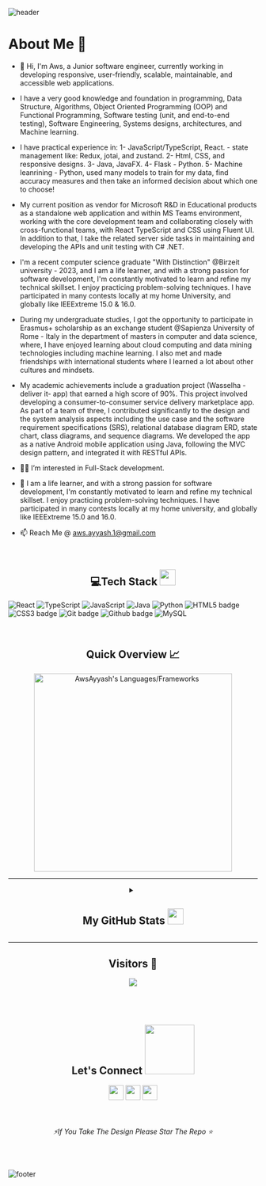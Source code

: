 <!---
![header](https://capsule-render.vercel.app/api?type=wave&color=gradient&height=280&section=header&text=Hi%20there%20👋&fontSize=90)
--->
![header](https://capsule-render.vercel.app/api?type=waving&color=gradient&height=280&section=header&text=Hi%20there%20%F0%9F%91%8B&fontSize=90)



 
<h1>About Me 📌</h1>

-  👋 Hi, I'm Aws, a Junior software engineer, currently working in developing responsive, user-friendly, scalable, maintainable, and accessible web applications.

- I have a very good knowledge and foundation in programming, Data Structure, Algorithms, Object Oriented Programming (OOP) and Functional Programming, Software testing (unit, and end-to-end testing), Software Engineering, Systems designs, architectures, and Machine learning.

- I have practical experience in:
	1- JavaScript/TypeScript, React. - state management like: Redux, jotai, and zustand.
  	2- Html, CSS, and responsive designs.
  	3- Java, JavaFX.
  	4- Flask - Python.
  	5- Machine leanrining - Python, used many models to train for my data, find accuracy measures and then take an informed decision about which one to choose!

- My current position as vendor for Microsoft R&D in Educational products as a standalone web application and within MS Teams environment, working with the core development team and collaborating closely with cross-functional teams, with React TypeScript and CSS using Fluent UI. In addition to that, I take the related server side tasks in maintaining and developing the APIs and unit testing with C# .NET.

- I'm a recent computer science graduate "With Distinction" @Birzeit university - 2023, and I am a life learner, and with a strong passion for software development, I'm constantly motivated to learn and refine my technical skillset. I enjoy practicing problem-solving techniques. I have participated in many contests locally at my home University, and globally like IEEExtreme 15.0 & 16.0.

- During my undergraduate studies, I got the opportunity to participate in Erasmus+ scholarship as an exchange student @Sapienza University of Rome - Italy in the department of masters in computer and data science, where, I have enjoyed learning about cloud computing and data mining technologies including machine learning. I also met and made friendships with international students where I learned a lot about other cultures and mindsets.

- My academic achievements include a graduation project (Wasselha -deliver it- app) that earned a high score of 90%. This project involved developing a consumer-to-consumer service delivery marketplace app. As part of a team of three, I contributed significantly to the design and the system analysis aspects including the use case and the software requirement specifications (SRS), relational database diagram ERD, state chart, class diagrams, and sequence diagrams. We developed the app as a native Android mobile application using Java, following the MVC design pattern, and integrated it with RESTful APIs.
 
-  👨‍💻 I’m interested in Full-Stack development.
-  💁 I am a life learner, and with a strong passion for software development, I'm constantly motivated to learn and refine my technical skillset. I enjoy practicing problem-solving techniques. I have participated in many contests locally at my home university, and globally like IEEExtreme 15.0 and 16.0.
- 📫 Reach Me @ aws.ayyash.1@gmail.com

<!---
AwsAyyash/AwsAyyash is a ✨ special ✨ repository because its `README.md` (this file) appears on your GitHub profile.
You can click the Preview link to take a look at your changes.
--->



<br /> 

<h2 align="center"> 💻Tech Stack <img src = "https://media2.giphy.com/media/QssGEmpkyEOhBCb7e1/giphy.gif?cid=ecf05e47a0n3gi1bfqntqmob8g9aid1oyj2wr3ds3mg700bl&rid=giphy.gif" width = "32"> </h2>
 
 ![React](https://img.shields.io/badge/React-FCC624?style=for-the-badge&logo=React&logoColor=blue) ![TypeScript](https://img.shields.io/badge/TypeScript-FCC624?style=for-the-badge&logo=TypeScript&logoColor=black) ![JavaScript](https://img.shields.io/badge/JavaScript-FCC624?style=for-the-badge&logo=JavaScript&logoColor=black) ![Java](https://img.shields.io/badge/java-%23ED8B00.svg?style=for-the-badge&logo=java&logoColor=white) ![Python](https://img.shields.io/badge/python-3670A0?style=for-the-badge&logo=python&logoColor=ffdd54) ![HTML5 badge](https://img.shields.io/badge/HTML5-E34F26?style=for-the-badge&logo=html5&logoColor=white) ![CSS3 badge](https://img.shields.io/badge/CSS3-1572B6?style=for-the-badge&logo=css3&logoColor=white)   ![Git badge](https://img.shields.io/badge/GIT-F05032?style=for-the-badge&logo=git&logoColor=white) ![Github badge](https://img.shields.io/badge/GitHub-100000?style=for-the-badge&logo=github&logoColor=white) ![MySQL](https://img.shields.io/badge/mysql-%2300f.svg?style=for-the-badge&logo=mysql&logoColor=white) 



<br />
<h2 align="center"> Quick Overview 📈</h2>
<p align = "center">
  <img src = "https://github-readme-stats.vercel.app/api/top-langs?username=AwsAyyash&show_icons=true&count_private=true&locale=en&layout=compact&langs_count=15&hide_border=true&bg_color=151515&title_color=FB8C00&text_color=fff&icon_color=fff" alt = "AwsAyyash's Languages/Frameworks" width = 400 />

 *** 
 
 <details align="center">
<summary><h2>My GitHub Stats <img src='https://media1.giphy.com/media/du3J3cXyzhj75IOgvA/giphy.gif?cid=ecf05e47x2g034i9pzwtzzsd3xgg2w9nr94t4tflbbgo3008&rid=giphy.gif' width='32'></h2></summary>
<table>
  <thead>
 </p>
<center>
<p align = "center">
  <img src = "https://github-readme-stats.vercel.app/api?username=AwsAyyash&count_private=true&theme=dark&hide_border=true" alt = "AwsAyyash's Contribution" width = 400 >
  <img src = "https://github-readme-streak-stats.herokuapp.com?user=AwsAyyash&theme=dark&hide_border=true" alt = "AwsAyyash's Rating" width = 400 >
  </center>
</p>
<p align = "center">
  <img src = "https://github-profile-summary-cards.vercel.app/api/cards/profile-details?username=AwsAyyash&theme=monokai" alt = "AwsAyyash's profile Summary" width = 750 >
  </center>
</p>
<br />
</table>
</details>
 
 *** 
 
<h2 align="center">Visitors 👀</h2>
<div align="center" >
  <img src="https://profile-counter.glitch.me/AwsAyyash/count.svg"></img>
</div>

<br /><br />
<h2 align="center">Let's Connect <img src='https://raw.githubusercontent.com/ShahriarShafin/ShahriarShafin/main/Assets/handshake.gif' width="100"></h2> 
<p align="center">
  <a href = "mailto:aws.ayyash.1@gmail.com"><img src = "https://img.shields.io/badge/Gmail-D14836?style=for-the-badge&logo=gmail&logoColor=white" height = 30></a>
  <a href = "https://www.linkedin.com/in/aws-ayyash/"><img src = "https://img.shields.io/badge/LinkedIn-0077B5?style=for-the-badge&logo=linkedin&logoColor=white"     height = 30></a>  
<a href = "https://leetcode.com/AwsAyyash/"><img src = "https://img.shields.io/badge/-LeetCode-FFA116?style=for-the-badge&logo=LeetCode&logoColor=black" height = 30></a>  
</p>
<br />
<h6 align="center" ><i>⚡If You Take The Design Please Star The Repo ⭐</i></h6>
<br />

![footer](https://capsule-render.vercel.app/api?type=waving&color=gradient&height=150&section=footer)
